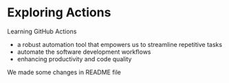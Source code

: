 # Exploring Actions
Learning GitHub Actions
- a robust automation tool that empowers us to streamline repetitive tasks
- automate the software development workflows
- enhancing productivity and code quality

We made some changes in README file